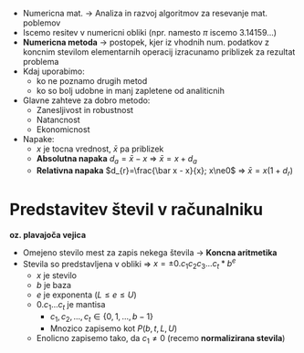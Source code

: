 - Numericna mat. -> Analiza in razvoj algoritmov za resevanje mat. poblemov
- Iscemo resitev v numericni obliki (npr. namesto $\pi$ iscemo $3.14159...$)
- **Numericna metoda** -> postopek, kjer iz vhodnih num. podatkov z koncnim stevilom elementarnih operacij izracunamo priblizek za rezultat problema
- Kdaj uporabimo:
	- ko ne poznamo drugih metod
	- ko so bolj udobne in manj zapletene od analiticnih
- Glavne zahteve za dobro metodo:
	- Zanesljivost in robustnost
	- Natancnost
	- Ekonomicnost
- Napake:
	- $x$ je tocna vrednost, $\bar x$ pa priblizek
	- **Absolutna napaka** $d_{a}=\bar x - x$ => $\bar x = x+d_{a}$
	- **Relativna napaka** $d_{r}=\frac{\bar x - x}{x}; x\ne0$ => $\bar x=x(1+d_{r})$
# Predstavitev števil v računalniku
**oz. plavajoča vejica**
- Omejeno stevilo mest za zapis nekega števila -> **Koncna aritmetika**
- Stevila so predstavljena v obliki => $x=\pm0.c_{1}c_{2}c_{3}...c_{t}*b^{e}$ 
	- $x$ je stevilo
	- $b$ je baza
	- $e$ je exponenta ($L\le e\le U$)
	- $0.c_{1}...c_{t}$ je mantisa
		- $c_{1},c_{2},...,c_{t}\in\{0,1,...,b-1\}$
		- Mnozico zapisemo kot $P(b,t,L,U)$
	- Enolicno zapisemo tako, da $c_{1}\ne0$ (recemo **normalizirana stevila**)
